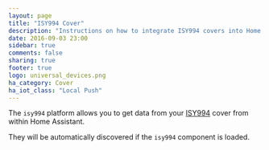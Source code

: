```yaml
---
layout: page
title: "ISY994 Cover"
description: "Instructions on how to integrate ISY994 covers into Home Assistant."
date: 2016-09-03 23:00
sidebar: true
comments: false
sharing: true
footer: true
logo: universal_devices.png
ha_category: Cover
ha_iot_class: "Local Push"
---
```


The `isy994` platform allows you to get data from your [ISY994](https://www.universal-devices.com/residential/isy994i-series/) cover from within Home Assistant.

They will be automatically discovered if the `isy994` component is loaded.
